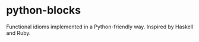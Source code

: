python-blocks
==============

Functional idioms implemented in a Python-friendly way.  Inspired by Haskell and Ruby.
